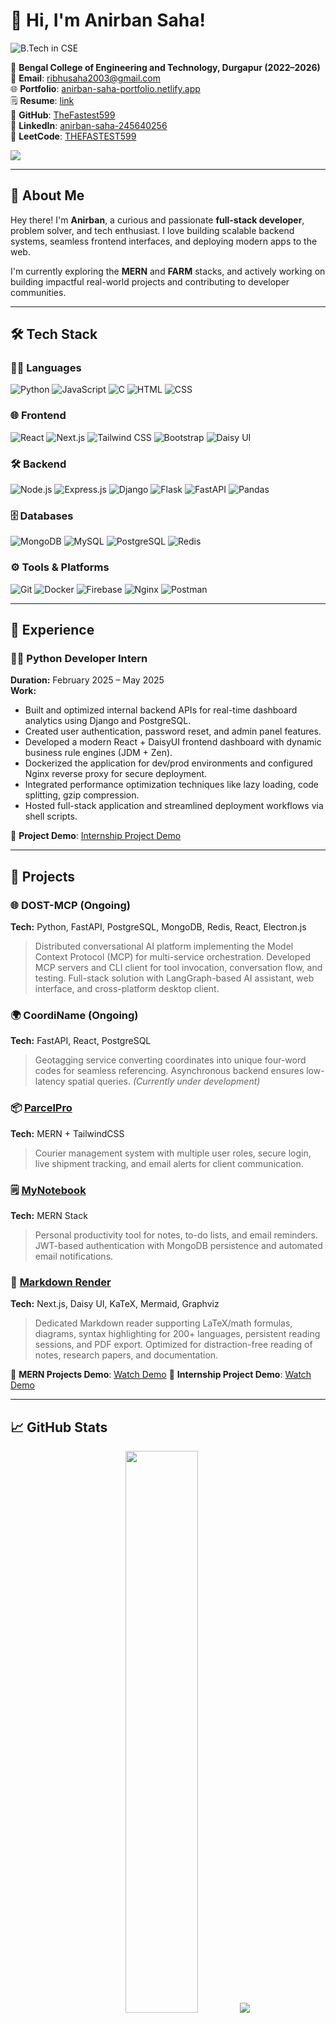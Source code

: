 # 👋 Hi, I'm Anirban Saha!

<img src="https://img.shields.io/badge/B.Tech-CSE-blue?style=flat-square" alt="B.Tech in CSE">

📍 **Bengal College of Engineering and Technology, Durgapur (2022–2026)**  
📧 **Email**: [ribhusaha2003@gmail.com](mailto:ribhusaha2003@gmail.com)  
🌐 **Portfolio**: [anirban-saha-portfolio.netlify.app](https://anirban-saha-portfolio.netlify.app)  
🗒️ **Resume**: [link](https://drive.google.com/file/d/1LhihqYCPERpODCYLM6PKNVMWYQn3Vw7I/view?usp=sharing)  
🔗 **GitHub**: [TheFastest599](https://github.com/TheFastest599)  
🔗 **LinkedIn**: [anirban-saha-245640256](https://www.linkedin.com/in/anirban-saha-245640256)  
🧠 **LeetCode**: [THEFASTEST599](https://leetcode.com/u/THEFASTEST599/)

![](https://komarev.com/ghpvc/?username=TheFastest599&color=blue)

---

## 🚀 About Me

Hey there! I'm **Anirban**, a curious and passionate **full-stack developer**, problem solver, and tech enthusiast. I love building scalable backend systems, seamless frontend interfaces, and deploying modern apps to the web.

I'm currently exploring the **MERN** and **FARM** stacks, and actively working on building impactful real-world projects and contributing to developer communities.

---

## 🛠️ Tech Stack

### 👨‍💻 Languages

![Python](https://img.shields.io/badge/Python-3776AB?style=for-the-badge\&logo=python\&logoColor=white)
![JavaScript](https://img.shields.io/badge/JavaScript-F7DF1E?style=for-the-badge\&logo=javascript\&logoColor=black)
![C](https://img.shields.io/badge/C-A8B9CC?style=for-the-badge\&logo=c\&logoColor=black)
![HTML](https://img.shields.io/badge/HTML-E34F26?style=for-the-badge\&logo=html5\&logoColor=white)
![CSS](https://img.shields.io/badge/CSS-1572B6?style=for-the-badge\&logo=css3\&logoColor=white)

### 🌐 Frontend

![React](https://img.shields.io/badge/React-61DAFB?style=for-the-badge\&logo=react\&logoColor=black)
![Next.js](https://img.shields.io/badge/Next.js-000000?style=for-the-badge\&logo=next.js\&logoColor=white)
![Tailwind CSS](https://img.shields.io/badge/Tailwind_CSS-38B2AC?style=for-the-badge\&logo=tailwind-css\&logoColor=white)
![Bootstrap](https://img.shields.io/badge/Bootstrap-7952B3?style=for-the-badge\&logo=bootstrap\&logoColor=white)
![Daisy UI](https://img.shields.io/badge/Daisy_UI-7C3AED?style=for-the-badge\&logo=daisyui\&logoColor=white)

### 🛠️ Backend

![Node.js](https://img.shields.io/badge/Node.js-339933?style=for-the-badge\&logo=node.js\&logoColor=white)
![Express.js](https://img.shields.io/badge/Express.js-000000?style=for-the-badge\&logo=express\&logoColor=white)
![Django](https://img.shields.io/badge/Django-092E20?style=for-the-badge\&logo=django\&logoColor=white)
![Flask](https://img.shields.io/badge/Flask-000000?style=for-the-badge\&logo=flask\&logoColor=white)
![FastAPI](https://img.shields.io/badge/FastAPI-009688?style=for-the-badge\&logo=fastapi\&logoColor=white)
![Pandas](https://img.shields.io/badge/Pandas-150458?style=for-the-badge\&logo=pandas\&logoColor=white)

### 🗄️ Databases

![MongoDB](https://img.shields.io/badge/MongoDB-4EA94B?style=for-the-badge\&logo=mongodb\&logoColor=white)
![MySQL](https://img.shields.io/badge/MySQL-4479A1?style=for-the-badge\&logo=mysql\&logoColor=white)
![PostgreSQL](https://img.shields.io/badge/PostgreSQL-336791?style=for-the-badge\&logo=postgresql\&logoColor=white)
![Redis](https://img.shields.io/badge/Redis-DC382D?style=for-the-badge\&logo=redis\&logoColor=white)

### ⚙️ Tools & Platforms

![Git](https://img.shields.io/badge/Git-F05032?style=for-the-badge\&logo=git\&logoColor=white)
![Docker](https://img.shields.io/badge/Docker-2496ED?style=for-the-badge\&logo=docker\&logoColor=white)
![Firebase](https://img.shields.io/badge/Firebase-FFCA28?style=for-the-badge\&logo=firebase\&logoColor=black)
![Nginx](https://img.shields.io/badge/Nginx-009639?style=for-the-badge\&logo=nginx\&logoColor=white)
![Postman](https://img.shields.io/badge/Postman-FF6C37?style=for-the-badge\&logo=postman\&logoColor=white)

---

## 💼 Experience

### 🧑‍💻 Python Developer Intern
**Duration:** February 2025 – May 2025  
**Work:**
- Built and optimized internal backend APIs for real-time dashboard analytics using Django and PostgreSQL.
- Created user authentication, password reset, and admin panel features.
- Developed a modern React + DaisyUI frontend dashboard with dynamic business rule engines (JDM + Zen).
- Dockerized the application for dev/prod environments and configured Nginx reverse proxy for secure deployment.
- Integrated performance optimization techniques like lazy loading, code splitting, gzip compression.
- Hosted full-stack application and streamlined deployment workflows via shell scripts.

🎥 **Project Demo**: [Internship Project Demo](https://youtu.be/WlCMqtsla1k)


---

## 🚀 Projects

### 🌐 DOST-MCP (Ongoing)

**Tech:** Python, FastAPI, PostgreSQL, MongoDB, Redis, React, Electron.js

> Distributed conversational AI platform implementing the Model Context Protocol (MCP) for multi-service orchestration.
> Developed MCP servers and CLI client for tool invocation, conversation flow, and testing.
> Full-stack solution with LangGraph-based AI assistant, web interface, and cross-platform desktop client.

### 🌍 CoordiName (Ongoing)

**Tech:** FastAPI, React, PostgreSQL

> Geotagging service converting coordinates into unique four-word codes for seamless referencing.
> Asynchronous backend ensures low-latency spatial queries. *(Currently under development)*

### 📦 [ParcelPro](https://github.com/TheFastest599/ParcelPro)

**Tech:** MERN + TailwindCSS

> Courier management system with multiple user roles, secure login, live shipment tracking, and email alerts for client communication.

### 🗒️ [MyNotebook](https://github.com/TheFastest599/mynotebook)

**Tech:** MERN Stack

> Personal productivity tool for notes, to-do lists, and email reminders.
> JWT-based authentication with MongoDB persistence and automated email notifications.

### 📄 [Markdown Render](https://github.com/TheFastest599/markdown-render)

**Tech:** Next.js, Daisy UI, KaTeX, Mermaid, Graphviz

> Dedicated Markdown reader supporting LaTeX/math formulas, diagrams, syntax highlighting for 200+ languages, persistent reading sessions, and PDF export.
> Optimized for distraction-free reading of notes, research papers, and documentation.

🎥 **MERN Projects Demo**: [Watch Demo](https://youtu.be/qgnsKX2Wa_8)
🎥 **Internship Project Demo**: [Watch Demo](https://youtu.be/WlCMqtsla1k)

---



## 📈 GitHub Stats

<p align="center">
  <img src="https://github-readme-stats.vercel.app/api?username=TheFastest599&show_icons=true&theme=radical" width="48%">
  <img src="https://github-readme-stats.vercel.app/api/top-langs/?username=TheFastest599&layout=compact&theme=radical&hide_border=true&langs_count=8" width="48%" />
</p>



<p align="center">
  <img src="https://github-profile-trophy.vercel.app/?username=TheFastest599&theme=radical&no-frame=true&row=1&column=6">
</p>

<p align="center">
  <img src="https://github-readme-activity-graph.vercel.app/graph?username=TheFastest599&theme=react-dark&area=true&hide_border=true">
</p>

---

## 🧠 LeetCode

<p align="center">
  <a href="https://leetcode.com/u/THEFASTEST599/">
    <img src="https://leetcard.jacoblin.cool/THEFASTEST599?theme=dark&font=Baloo%202&ext=heatmap">
  </a>
</p>

---

## 🎯 Roles & Communities

- 🧑‍💻 **Web Lead**, GDG On Campus BCET *(Sep 2024 – Present)*  
- 🧠 **Governor**, Code Vision BCET *(Aug 2025 – Present)*  

---

🌱 _Open to collaboration, internships, and innovative ideas_  
💬 _Feel free to connect — let’s build together!_
